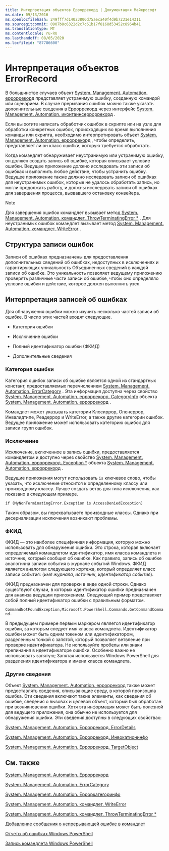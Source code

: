 ```yaml
---
title: Интерпретация объектов Ерроррекорд | Документация Майкрософт
ms.date: 09/13/2016
ms.openlocfilehash: 249fff7d14023806d75aeca40f4d9b7231e14311
ms.sourcegitcommit: 0907b8c6322d2c7c61b17f8168d53452c8964b41
ms.translationtype: MT
ms.contentlocale: ru-RU
ms.lasthandoff: 08/05/2020
ms.locfileid: "87786600"
---
```

# <a name="interpreting-errorrecord-objects"></a>Интерпретация объектов ErrorRecord

В большинстве случаев объект [System. Management. Automation. ерроррекорд](/dotnet/api/System.Management.Automation.ErrorRecord) представляет устранимую ошибку, созданную командой или сценарием. В случае прерывания ошибок можно также указать дополнительные сведения в Ерроррекорд через интерфейс [System. Management. Automation. иконтаинсерроррекорд](/dotnet/api/System.Management.Automation.IContainsErrorRecord) .

Если вы хотите написать обработчик ошибок в скрипте или на узле для обработки конкретных ошибок, происходящих во время выполнения команды или скрипта, необходимо интерпретировать объект [System. Management. Automation. ерроррекорд](/dotnet/api/System.Management.Automation.ErrorRecord) , чтобы определить, представляет ли он класс ошибки, которую требуется обработать.

Когда командлет обнаруживает неустранимую или устранимую ошибку, он должен создать запись об ошибке, которая описывает условие ошибки. Ведущее приложение должно исследовать эти записи об ошибках и выполнить любое действие, чтобы устранить ошибку. Ведущее приложение также должно исследовать записи об ошибках для неустранимых ошибок, которые не удалось обработать запись, но могли продолжать работу, и должны исследовать записи об ошибках для завершения процесса, вызвавшего остановку конвейера.

> [!NOTE]
> Для завершения ошибок командлет вызывает метод [System. Management. Automation. командлет. ThrowTerminatingError *](/dotnet/api/System.Management.Automation.Cmdlet.ThrowTerminatingError) . Для неустранимых ошибок командлет вызывает метод [System. Management. Automation. командлет. WriteError](/dotnet/api/System.Management.Automation.Cmdlet.WriteError) .

## <a name="error-record-design"></a>Структура записи ошибок

Записи об ошибках предназначены для предоставления дополнительных сведений об ошибках, недоступных в исключениях и гарантирующих уникальность Объединенных сведений в каждой записи об ошибке. Это уникальность позволяет ведущему приложению проверять различные части записи об ошибке, чтобы оно определяло условие ошибки и действие, которое должен выполнить узел.

## <a name="interpreting-error-records"></a>Интерпретация записей об ошибках

Для обнаружения ошибки можно изучить несколько частей записи об ошибке. В число этих частей входят следующие.

- Категория ошибки

- Исключение ошибки

- Полный идентификатор ошибки (ФКИД)

- Дополнительные сведения

### <a name="the-error-category"></a>Категория ошибки

Категория ошибок записи об ошибке является одной из стандартных констант, предоставляемых перечислением [System. Management. Automation. ErrorCategory](/dotnet/api/System.Management.Automation.ErrorCategory) . Эта информация доступна через свойство [System. Management. Automation. ерроррекорд. CategoryInfo](/dotnet/api/System.Management.Automation.ErrorRecord.CategoryInfo) объекта [System. Management. Automation. ерроррекорд](/dotnet/api/System.Management.Automation.ErrorRecord) .

Командлет может указывать категории Клосиррор, Опенеррор, Инвалидтипе, Реадеррор и WriteError, а также другие категории ошибок. Ведущее приложение может использовать категорию ошибок для записи групп ошибок.

### <a name="the-exception"></a>Исключение

Исключение, включенное в запись ошибки, предоставляется командлетом и доступно через свойство [System. Management. Automation. ерроррекорд. Exception *](/dotnet/api/System.Management.Automation.ErrorRecord.Exception) объекта [System. Management. Automation. ерроррекорд](/dotnet/api/System.Management.Automation.ErrorRecord) .

Ведущие приложения могут использовать `is` ключевое слово, чтобы указать, что исключение относится к определенному классу или производному классу. Лучше создать ветвь для типа исключения, как показано в следующем примере.

`if (MyNonTerminatingError.Exception is AccessDeniedException)`

Таким образом, вы перехватываете производные классы. Однако при десериализации исключения возникают проблемы.

### <a name="the-fqid"></a>ФКИД

ФКИД — это наиболее специфичная информация, которую можно использовать для обнаружения ошибки. Это строка, которая включает определяемый командлетом идентификатор, имя класса командлета и источник, который сообщил об ошибке. Как правило, запись об ошибке аналогична записи события в журнале событий Windows. ФКИД является аналогом следующего кортежа, который определяет класс записи события: (*имя журнала*, *источник*, *идентификатор события*).

ФКИД предназначен для проверки в виде одной строки. Однако существуют случаи, в которых идентификатор ошибки предназначен для анализа ведущим приложением. Следующий пример представляет собой полный идентификатор ошибки с правильным форматом.

`CommandNotFoundException,Microsoft.PowerShell.Commands.GetCommandCommand.`

В предыдущем примере первым маркером является идентификатор ошибки, за которым следует имя класса командлета. Идентификатор ошибки может быть одним токеном или идентификатором, разделенным точкой с запятой, который позволяет ветвление при проверке идентификатора. Не используйте пробелы или знаки препинания в идентификаторе ошибки. Особенно важно не использовать запятую; Запятая используется Windows PowerShell для разделения идентификатора и имени класса командлета.

### <a name="other-information"></a>Другие сведения

Объект [System. Management. Automation. ерроррекорд](/dotnet/api/System.Management.Automation.ErrorRecord) также может предоставлять сведения, описывающие среду, в которой произошла ошибка. Эти сведения включают такие элементы, как сведения об ошибке, сведения о вызовах и целевой объект, который был обработан при возникновении ошибки. Хотя эта информация может быть полезной для ведущего приложения, она обычно не используется для обнаружения ошибки. Эти сведения доступны в следующих свойствах:

[System. Management. Automation. Ерроррекорд. ErrorDetails](/dotnet/api/System.Management.Automation.ErrorRecord.ErrorDetails)

[System. Management. Automation. Ерроррекорд. Инвокатионинфо](/dotnet/api/System.Management.Automation.ErrorRecord.InvocationInfo)

[System. Management. Automation. Ерроррекорд. TargetObject](/dotnet/api/System.Management.Automation.ErrorRecord.TargetObject)

## <a name="see-also"></a>См. также

[System. Management. Automation. Ерроррекорд](/dotnet/api/System.Management.Automation.ErrorRecord)

[System. Management. Automation. ErrorCategory](/dotnet/api/System.Management.Automation.ErrorCategory)

[System. Management. Automation. Ерроркатегоринфо](/dotnet/api/System.Management.Automation.ErrorCategoryInfo)

[System. Management. Automation. командлет. WriteError](/dotnet/api/System.Management.Automation.Cmdlet.WriteError)

[System. Management. Automation. командлет. ThrowTerminatingError *](/dotnet/api/System.Management.Automation.Cmdlet.ThrowTerminatingError)

[Добавление сообщения о непрерывающей ошибке в командлет](./adding-non-terminating-error-reporting-to-your-cmdlet.md)

[Отчеты об ошибках Windows PowerShell](./error-reporting-concepts.md)

[Запись командлета Windows PowerShell](./writing-a-windows-powershell-cmdlet.md)
